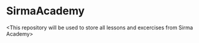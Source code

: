 # SirmaAcademy 
<This repository will be used to store all lessons and excercises from Sirma Academy\>
